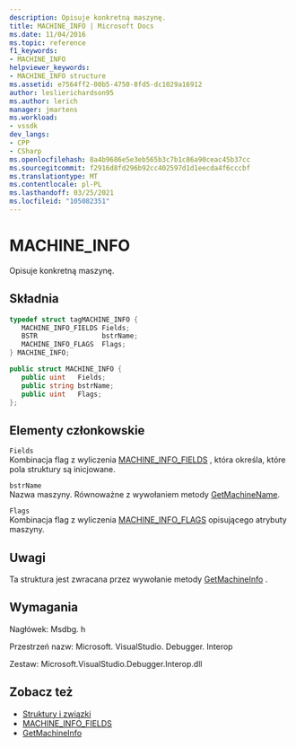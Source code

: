 ```yaml
---
description: Opisuje konkretną maszynę.
title: MACHINE_INFO | Microsoft Docs
ms.date: 11/04/2016
ms.topic: reference
f1_keywords:
- MACHINE_INFO
helpviewer_keywords:
- MACHINE_INFO structure
ms.assetid: e7564ff2-00b5-4750-8fd5-dc1029a16912
author: leslierichardson95
ms.author: lerich
manager: jmartens
ms.workload:
- vssdk
dev_langs:
- CPP
- CSharp
ms.openlocfilehash: 8a4b9686e5e3eb565b3c7b1c86a90ceac45b37cc
ms.sourcegitcommit: f2916d8fd296b92cc402597d1d1eecda4f6cccbf
ms.translationtype: MT
ms.contentlocale: pl-PL
ms.lasthandoff: 03/25/2021
ms.locfileid: "105082351"
---
```

# <a name="machine_info"></a>MACHINE_INFO
Opisuje konkretną maszynę.

## <a name="syntax"></a>Składnia

```cpp
typedef struct tagMACHINE_INFO { 
   MACHINE_INFO_FIELDS Fields;
   BSTR                bstrName;
   MACHINE_INFO_FLAGS  Flags;
} MACHINE_INFO;
```

```csharp
public struct MACHINE_INFO { 
   public uint   Fields;
   public string bstrName;
   public uint   Flags;
};
```

## <a name="members"></a>Elementy członkowskie
 `Fields`\
 Kombinacja flag z wyliczenia [MACHINE_INFO_FIELDS](../../../extensibility/debugger/reference/machine-info-fields.md) , która określa, które pola struktury są inicjowane.

 `bstrName`\
 Nazwa maszyny. Równoważne z wywołaniem metody [GetMachineName](../../../extensibility/debugger/reference/idebugcoreserver2-getmachinename.md).

 `Flags`\
 Kombinacja flag z wyliczenia [MACHINE_INFO_FLAGS](../../../extensibility/debugger/reference/machine-info-flags.md) opisującego atrybuty maszyny.

## <a name="remarks"></a>Uwagi
 Ta struktura jest zwracana przez wywołanie metody [GetMachineInfo](../../../extensibility/debugger/reference/idebugcoreserver2-getmachineinfo.md) .

## <a name="requirements"></a>Wymagania
 Nagłówek: Msdbg. h

 Przestrzeń nazw: Microsoft. VisualStudio. Debugger. Interop

 Zestaw: Microsoft.VisualStudio.Debugger.Interop.dll

## <a name="see-also"></a>Zobacz też
- [Struktury i związki](../../../extensibility/debugger/reference/structures-and-unions.md)
- [MACHINE_INFO_FIELDS](../../../extensibility/debugger/reference/machine-info-fields.md)
- [GetMachineInfo](../../../extensibility/debugger/reference/idebugcoreserver2-getmachineinfo.md)
